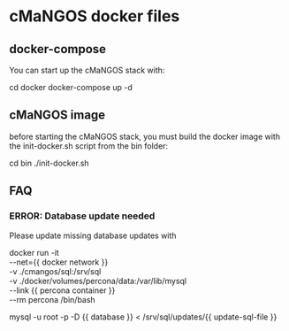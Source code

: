 # cMaNGOS docker files

## docker-compose
You can start up the cMaNGOS stack with:

  cd docker
  docker-compose up -d

## cMaNGOS image
before starting the cMaNGOS stack, you must build the docker image with the init-docker.sh script
from the bin folder:

  cd bin
  ./init-docker.sh

## FAQ
### ERROR: Database update needed
Please update missing database updates with

  docker run -it \
  --net={{ docker network }} \
  -v ./cmangos/sql:/srv/sql \
  -v ./docker/volumes/percona/data:/var/lib/mysql \
  --link {{ percona container }} \
  --rm percona /bin/bash

  mysql -u root -p -D {{ database }} < /srv/sql/updates/{{ update-sql-file }}
